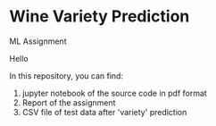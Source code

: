 # Wine Variety Prediction
ML Assignment

Hello

In this repository, you can find:
1) jupyter notebook of the source code in pdf format 
2) Report of the assignment
3) CSV file of test data after 'variety' prediction
